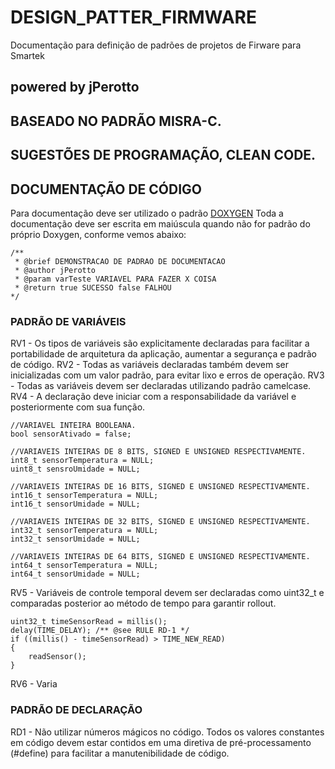 # DESIGN_PATTER_FIRMWARE
Documentação para definição de padrões de projetos de Firware para Smartek

## powered by jPerotto

## BASEADO NO PADRÃO MISRA-C.
## SUGESTÕES DE PROGRAMAÇÃO, CLEAN CODE.

## DOCUMENTAÇÃO DE CÓDIGO
Para documentação deve ser utilizado o padrão [DOXYGEN](https://www.doxygen.nl/index.html "Doxygen")
Toda a documentação deve ser escrita em maiúscula quando não for padrão do próprio Doxygen, conforme vemos abaixo:

```
/**
 * @brief DEMONSTRACAO DE PADRAO DE DOCUMENTACAO
 * @author jPerotto
 * @param varTeste VARIAVEL PARA FAZER X COISA
 * @return true SUCESSO false FALHOU
*/
```

### PADRÃO DE VARIÁVEIS
RV1 - Os tipos de variáveis são explicitamente declaradas para facilitar a portabilidade de arquitetura da aplicação, aumentar a segurança e padrão de código.
RV2 - Todas as variáveis declaradas também devem ser inicializadas com um valor padrão, para evitar lixo e erros de operação.
RV3 - Todas as variáveis devem ser declaradas utilizando padrão camelcase.
RV4 - A declaração deve iniciar com a responsabilidade da variável e posteriormente com sua função.

```
//VARIAVEL INTEIRA BOOLEANA.
bool sensorAtivado = false;

//VARIAVEIS INTEIRAS DE 8 BITS, SIGNED E UNSIGNED RESPECTIVAMENTE.
int8_t sensorTemperatura = NULL;
uint8_t sensroUmidade = NULL;

//VARIAVEIS INTEIRAS DE 16 BITS, SIGNED E UNSIGNED RESPECTIVAMENTE.
int16_t sensorTemperatura = NULL;
int16_t sensorUmidade = NULL;

//VARIAVEIS INTEIRAS DE 32 BITS, SIGNED E UNSIGNED RESPECTIVAMENTE.
int32_t sensorTemperatura = NULL;
int32_t sensorUmidade = NULL;

//VARIAVEIS INTEIRAS DE 64 BITS, SIGNED E UNSIGNED RESPECTIVAMENTE.
int64_t sensorTemperatura = NULL;
int64_t sensorUmidade = NULL;
```

RV5 - Variáveis de controle temporal devem ser declaradas como uint32_t e comparadas posterior ao método de tempo para garantir rollout.
```
uint32_t timeSensorRead = millis();
delay(TIME_DELAY); /** @see RULE RD-1 */
if ((millis() - timeSensorRead) > TIME_NEW_READ)
{
    readSensor();
}
```

RV6 - Varia

### PADRÃO DE DECLARAÇÃO
RD1 - Não utilizar números mágicos no código. Todos os valores constantes em código devem estar contidos em uma diretiva de pré-processamento (#define) para facilitar a manutenibilidade de código.